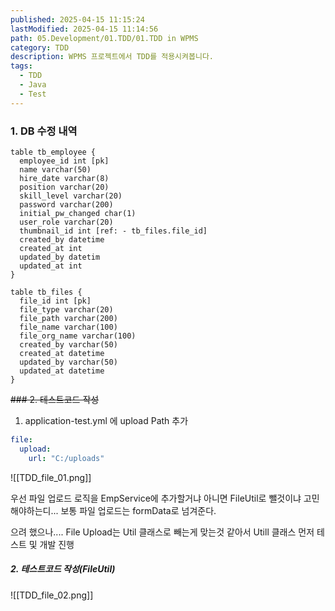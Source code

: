 ```yaml
---
published: 2025-04-15 11:15:24
lastModified: 2025-04-15 11:14:56
path: 05.Development/01.TDD/01.TDD in WPMS
category: TDD
description: WPMS 프로젝트에서 TDD를 적용시켜봅니다.
tags:
  - TDD
  - Java
  - Test
---
```

### 1. DB 수정 내역
```dbdiagram
table tb_employee {
  employee_id int [pk]
  name varchar(50)
  hire_date varchar(8)
  position varchar(20)
  skill_level varchar(20)
  password varchar(200)
  initial_pw_changed char(1)
  user_role varchar(20)
  thumbnail_id int [ref: - tb_files.file_id]
  created_by datetime
  created_at int
  updated_by datetim
  updated_at int
}

table tb_files {
  file_id int [pk]
  file_type varchar(20)
  file_path varchar(200)
  file_name varchar(100)
  file_org_name varchar(100)
  created_by varchar(50)
  created_at datetime
  updated_by varchar(50)
  updated_at datetime
}
```

~~### 2. 테스트코드 작성~~
1. application-test.yml 에 upload Path 추가
```yml
file:  
  upload:  
    url: "C:/uploads"
```
![[TDD_file_01.png]]

우선 파일 업로드 로직을 EmpService에 추가할거냐 아니면 FileUtil로 뺄것이냐 고민해야하는디...
보통 파일 업로드는 formData로 넘겨준다.

으려 했으나....
File Upload는 Util 클래스로 빼는게 맞는것 같아서 Utill 클래스 먼저 테스트 및 개발 진행

##### 2. 테스트코드 작성(FileUtil)
![[TDD_file_02.png]]
